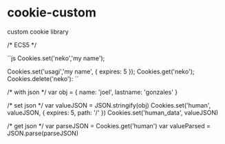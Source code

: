 # cookie-custom
custom cookie library


/* ECS5 */

´´js
  Cookies.set('neko','my name');
  
  Cookies.set('usagi','my name', { expires: 5 });
  Cookies.get('neko');
  Cookies.delete('neko'):
´´

/* with json */
var obj = {
  name: 'joel',
  lastname: 'gonzales'
}

/* set json */
var valueJSON = JSON.stringify(obj)
Cookies.set('human', valueJSON, { expires: 5, path: '/' })
Cookies.set('human_data', valueJSON)

/* get json */
var parseJSON = Cookies.get('human')
var valueParsed = JSON.parse(parseJSON)
